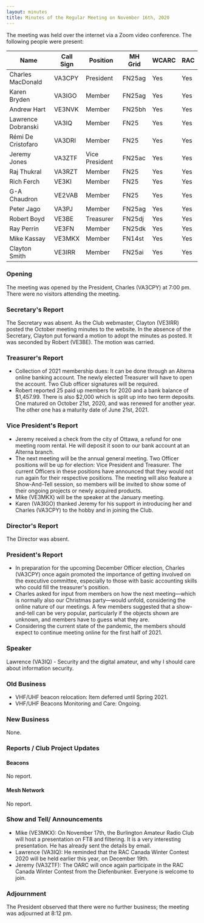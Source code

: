 ```yaml
---
layout: minutes
title: Minutes of the Regular Meeting on November 16th, 2020
---
```

The meeting was held over the internet via a Zoom video conference.
The following people were present:

| Name                   | Call Sign  | Position         | MH Grid | WCARC | RAC |
|------------------------|------------|------------------|---------|-------|-----|
| Charles MacDonald      | VA3CPY     | President        | FN25ag  | Yes   | Yes |
| Karen Bryden           | VA3IGO     | Member           | FN25ag  | Yes   | Yes |
| Andrew Hart            | VE3NVK     | Member           | FN25bh  | Yes   | Yes |
| Lawrence Dobranski     | VA3IQ      | Member           | FN25    | Yes   | Yes |
| Rémi De Cristofaro     | VA3DRI     | Member           | FN25    | Yes   | Yes |
| Jeremy Jones           | VA3ZTF     | Vice President   | FN25ac  | Yes   | Yes |
| Raj Thukral            | VA3RZT     | Member           | FN25    | Yes   | Yes |
| Rich Ferch             | VE3KI      | Member           | FN25    | Yes   | Yes |
| G-A Chaudron           | VE2VAB     | Member           | FN25    | Yes   | Yes |
| Peter Jago             | VA3PJ      | Member           | FN25ag  | Yes   | Yes |
| Robert Boyd            | VE3BE      | Treasurer        | FN25dj  | Yes   | Yes |
| Ray Perrin             | VE3FN      | Member           | FN25dk  | Yes   | Yes |
| Mike Kassay            | VE3MKX     | Member           | FN14st  | Yes   | Yes |
| Clayton Smith          | VE3IRR     | Member           | FN25ai  | Yes   | Yes |


### Opening

The meeting was opened by the President, Charles (VA3CPY) at 7:00 pm.
There were no visitors attending the meeting.

### Secretary's Report

The Secretary was absent. As the Club webmaster, Clayton (VE3IRR) posted the October meeting minutes to the website. In the absence of the Secretary, Clayton put forward a motion to adopt the minutes as posted. It was seconded by Robert (VE3BE). The motion was carried.

### Treasurer's Report

- Collection of 2021 membership dues: It can be done through an Alterna online banking account. The newly elected Treasurer will have to open the account. Two Club officer signatures will be required.
- Robert reported 25 paid up members for 2020 and a bank balance of $1,457.99. There is also $2,000 which is split up into two term deposits. One matured on October 21st, 2020, and was renewed for another year. The other one has a maturity date of June 21st, 2021.

### Vice President's Report

- Jeremy received a check from the city of Ottawa, a refund for one meeting room rental. He will deposit it soon to our bank account at an Alterna branch.
- The next meeting will be the annual general meeting. Two Officer positions will be up for election: Vice President and Treasurer. The current Officers in these positions have announced that they would not run again for their respective positions. The meeting will also feature a Show-And-Tell session, so members will be invited to show some of their ongoing projects or newly acquired products.
- Mike (VE3MKX) will be the speaker at the January meeting.
- Karen (VA3IGO) thanked Jeremy for his support in introducing her and Charles (VA3CPY) to the hobby and in joining the Club.

### Director's Report

The Director was absent.

### President's Report

- In preparation for the upcoming December Officer election, Charles (VA3CPY) once again promoted the importance of getting involved on the executive committee, especially to those with basic accounting skills who could fill the treasurer's position.
- Charles asked for input from members on how the next meeting—which is normally also our Christmas party—would unfold, considering the online nature of our meetings. A few members suggested that a show-and-tell can be very popular, particularly if the objects shown are unknown, and members have to guess what they are.
- Considering the current state of the pandemic, the members should expect to continue meeting online for the first half of 2021.

### Speaker

Lawrence (VA3IQ) - Security and the digital amateur, and why I should care about information security.

### Old Business

- VHF/UHF beacon relocation: Item deferred until Spring 2021.
- VHF/UHF Beacons Monitoring and Care: Ongoing.

### New Business

None.

### Reports / Club Project Updates

#### Beacons

No report.

#### Mesh Network

No report.

### Show and Tell/ Announcements

- Mike (VE3MKX): On November 17th, the Burlington Amateur Radio Club will host a presentation on FT8 and filtering. It is a very interesting presentation. He has already sent the details by email.
- Lawrence (VA3IQ): He reminded that the RAC Canada Winter Contest 2020 will be held earlier this year, on December 19th.
- Jeremy (VA3ZTF): The OARC will once again participate in the RAC Canada Winter Contest from the Diefenbunker. Everyone is welcome to join.

### Adjournment

The President observed that there were no further business; the meeting was adjourned  at  8:12 pm.
